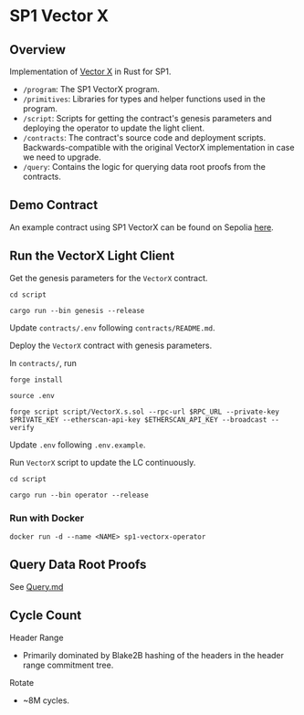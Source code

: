 # SP1 Vector X

## Overview

Implementation of [Vector X](https://github.com/succinctlabs/vectorx) in Rust for SP1.

- `/program`: The SP1 VectorX program.
- `/primitives`: Libraries for types and helper functions used in the program.
- `/script`: Scripts for getting the contract's genesis parameters and deploying the operator to 
    update the light client.
- `/contracts`: The contract's source code and deployment scripts. Backwards-compatible with the
    original VectorX implementation in case we need to upgrade.
- `/query`: Contains the logic for querying data root proofs from the contracts.

## Demo Contract

An example contract using SP1 VectorX can be found on Sepolia [here](https://sepolia.etherscan.io/address/0x745B0a27F125Faa85BBe743f918c3741E2832236).

## Run the VectorX Light Client

Get the genesis parameters for the `VectorX` contract.

```
cd script

cargo run --bin genesis --release
```

Update `contracts/.env` following `contracts/README.md`.

Deploy the `VectorX` contract with genesis parameters.

In `contracts/`, run

```
forge install

source .env

forge script script/VectorX.s.sol --rpc-url $RPC_URL --private-key $PRIVATE_KEY --etherscan-api-key $ETHERSCAN_API_KEY --broadcast --verify
```

Update `.env` following `.env.example`.

Run `VectorX` script to update the LC continuously.


```
cd script

cargo run --bin operator --release
```

### Run with Docker

```
docker run -d --name <NAME> sp1-vectorx-operator
```

## Query Data Root Proofs

See [Query.md](./Query.md)

## Cycle Count

Header Range
- Primarily dominated by Blake2B hashing of the headers in the header range commitment tree.

Rotate
- ~8M cycles.
